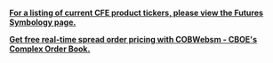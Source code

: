 [**For a listing of current CFE product tickers, please view the Futures Symbology page.**](#)

[**Get free real-time spread order pricing with COBWebsm - CBOE's Complex Order Book.**](#)